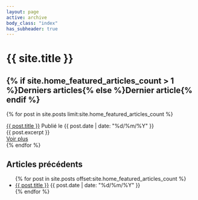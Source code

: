 ```yaml
---
layout: page
active: archive
body_class: "index"
has_subheader: true
---
```


  <h1>{{ site.title }}</h1>

  <h2 class="category-key">{% if site.home_featured_articles_count > 1 %}Derniers articles{% else %}Dernier article{% endif %}</h2>
  
  {% for post in site.posts limit:site.home_featured_articles_count %}
  <div class="latest-article">
    <a href="{{ post.url | relative_url}}" class="latest-article-title">{{ post.title }}</a>
    <span class="latest-article-date publication-date">Publié le {{ post.date | date: "%d/%m/%Y" }}</span>
    <div class="latest-article-title-excerpt">
        {{ post.excerpt }}
    </div>
    <div class="align-right">
        <a href="{{ post.url | relative_url}}" class="call-to-action">Voir plus</a>
    </div>
  </div>
  {% endfor %}

  <h2 class="category-key">Articles précédents</h2>
  
  <ul class="previous-articles">
  {% for post in site.posts offset:site.home_featured_articles_count %}
    <li>
        <a href="{{ post.url | relative_url }}">{{ post.title }}</a>
        <span class="previous-article-date">{{ post.date | date: "%d/%m/%Y" }}</span>
    </li>
  {% endfor %}
  </ul>
